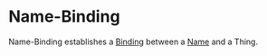 # Name-Binding

Name-Binding establishes a [Binding](600500.md) between a [Name](60048.md) and a Thing.